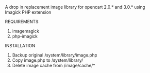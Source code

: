 A drop in replacement image library for opencart 2.0.* and 3.0.* using Imagick PHP extension

REQUIREMENTS

1. imagemagick
2. php-imagick

INSTALLATION

1. Backup original /system/library/image.php
2. Copy image.php to /system/library/ 
3. Delete image cache from /image/cache/*
